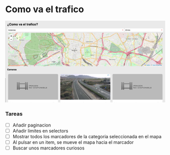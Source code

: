 # Como va el trafico

![comovaeltrafico](resources/comovaeltrafico.png)

### Tareas
- [ ] Añadir paginacion
- [ ] Añadir limites en selectors
- [ ] Mostrar todos los marcadores de la categoria seleccionada en el mapa
- [ ] Al pulsar en un item, se mueve el mapa hacia el marcador
- [ ] Buscar unos marcadores curiosos
